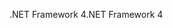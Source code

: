 <span data-ttu-id="71587-101">.NET Framework 4</span><span class="sxs-lookup"><span data-stu-id="71587-101">.NET Framework 4</span></span>